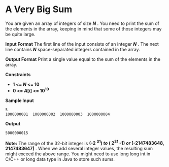 # A	Very Big Sum

You	are	given	an	array	of	integers	of	size	**_N_** .	You	need	to	print	the	sum	of	the	elements	in	the	array,
keeping	in	mind	that	some	of	those	integers	may	be	quite	large.

**Input	Format**
The	first	line	of	the	input	consists	of	an	integer	**_N_** . The  next line  contains	 **_N_** space-separated	integers
contained	in	the	array.

**Output	Format**
Print	a	single	value	equal	to	the	sum	of	the	elements	in	the	array.

**Constraints**
- **1 <= _N_ <= 10**
- **0 <= _A_[_i_] <= 10<sup>10</sup>**

**Sample	Input**
```
5
1000000001	1000000002	1000000003	1000000004
```

**Output**
```
5000000015
```

**Note:**
The	range	of	the	32-bit	integer	is	**(-2 <sup>31</sup>) _to_  ( 2<sup>31</sup> -1) _or_ [-2147483648, 2147483647]** .
When	we	add	several	integer	values,	the	resulting	sum	might	exceed	the	above	range.	You	might	need	to
use	long	long	int	in	C/C++	or	long	data	type	in	Java	to	store	such	sums.


